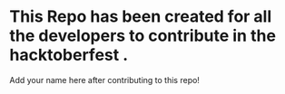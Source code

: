 # This Repo has been created for all the developers to contribute in the hacktoberfest .
Add your name here after contributing to this repo!

